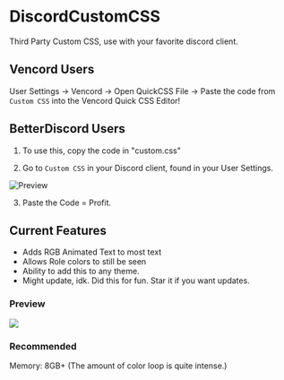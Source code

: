 # DiscordCustomCSS
Third Party Custom CSS, use with your favorite discord client.

## Vencord Users
User Settings -> Vencord -> Open QuickCSS File -> Paste the code from ``Custom CSS`` into the Vencord Quick CSS Editor!

## BetterDiscord Users
1. To use this, copy the code in "custom.css"

2. Go to ``Custom CSS`` in your Discord client, found in your User Settings.
<img src="https://cdn.discordapp.com/attachments/1093884973880193044/1126335458650116187/BD.png" alt="Preview" />

3. Paste the Code = Profit.

## Current Features
- Adds RGB Animated Text to most text
- Allows Role colors to still be seen
- Ability to add this to any theme.
- Might update, idk. Did this for fun. Star it if you want updates.

### Preview
![](preview.gif)

### Recommended 
Memory: 8GB+ (The amount of color loop is quite intense.)
